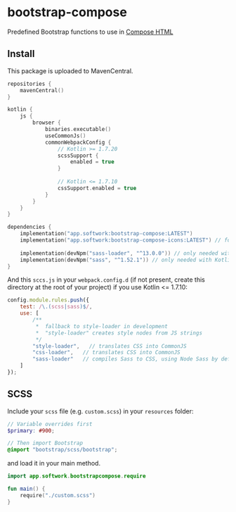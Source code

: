 # bootstrap-compose

Predefined Bootstrap functions to use in [Compose HTML](https://github.com/Jetbrains/compose-jb)

## Install

This package is uploaded to MavenCentral.

```kotlin
repositories {
    mavenCentral()
}

kotlin {
    js {
        browser {
            binaries.executable()
            useCommonJs()
            commonWebpackConfig {
                // Kotlin >= 1.7.20
                scssSupport {
                    enabled = true
                }
                
                // Kotlin <= 1.7.10
                cssSupport.enabled = true
            }
        }
    }
}

dependencies {
    implementation("app.softwork:bootstrap-compose:LATEST")
    implementation("app.softwork:bootstrap-compose-icons:LATEST") // for icons support
    
    implementation(devNpm("sass-loader", "^13.0.0")) // only needed with Kotlin <= 1.7.10
    implementation(devNpm("sass", "^1.52.1")) // only needed with Kotlin <= 1.7.10
}
```

And this `sccs.js` in your `webpack.config.d` (if not present, create this directory at the root of your project) if you use Kotlin <= 1.7.10:

```js
config.module.rules.push({
    test: /\.(scss|sass)$/,
    use: [
        /**
         *  fallback to style-loader in development
         *  "style-loader" creates style nodes from JS strings
         */
        "style-loader",   // translates CSS into CommonJS
        "css-loader",   // translates CSS into CommonJS
        "sass-loader"   // compiles Sass to CSS, using Node Sass by default
    ]
});
```

## SCSS

Include your `scss` file (e.g. `custom.scss`) in your `resources` folder:

````scss
// Variable overrides first
$primary: #900;

// Then import Bootstrap
@import "bootstrap/scss/bootstrap";

````

and load it in your main method.

````kotlin
import app.softwork.bootstrapcompose.require

fun main() {
    require("./custom.scss")
}
````
